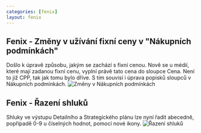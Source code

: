 ```yaml
---
categories: [fenix]
layout: fenix
---
```

## Fenix - Změny v užívání fixní ceny v "Nákupních podmínkách"
Došlo k úpravě způsobu, jakým se zachází s fixní cenou. Nově se u médií, které mají zadanou fixní cenu, vyplní právě tato cena do sloupce Cena. Není to již CPP, tak jak tomu bylo dříve. S tím souvisí i úprava popisků sloupců v Nákupních podmínkách. 
![Změny v Nákupních podmínkách]({{site.url}}//data/Zmeny_NP.png "Změny v Nákupních podmínkách")

## Fenix - Řazení shluků
Shluky ve výstupu Detailního a Strategického plánu lze nyní řadit abecedně, popřípadě 0-9 u číselných hodnot, pomocí nové ikony. 
![Řazení shluků]({{site.url}}//data/razeni_shluku.png "Řazení shluků")
